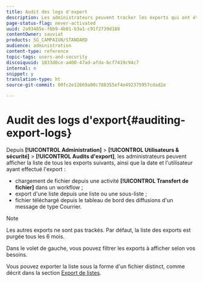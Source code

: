 ```yaml
---
title: Audit des logs d'export
description: Les administrateurs peuvent tracker les exports qui ont été effectués depuis Adobe Campaign.
page-status-flag: never-activated
uuid: 2a93485e-f6b9-4b01-b3a1-c91f2739d188
contentOwner: sauviat
products: SG_CAMPAIGN/STANDARD
audience: administration
content-type: reference
topic-tags: users-and-security
discoiquuid: 1033d0ce-a400-47ad-afda-bcf7419c94c7
internal: n
snippet: y
translation-type: ht
source-git-commit: 00fc2e12669a00c788355ef4e492375957cdad2e

---
```



# Audit des logs d'export{#auditing-export-logs}

Depuis **[!UICONTROL Administration]** &gt; **[!UICONTROL Utilisateurs &amp; sécurité]** &gt; **[!UICONTROL Audits d'export]**, les administrateurs peuvent afficher la liste de tous les exports suivants, ainsi que la date et l'utilisateur ayant effectué l'export :

* chargement de fichier depuis une activité **[!UICONTROL Transfert de fichier]** dans un workflow ;
* export d'une liste depuis une liste ou une sous-liste ;
* fichier téléchargé depuis le tableau de bord des diffusions d'un message de type Courrier.

>[!NOTE]
>
>Les autres exports ne sont pas trackés. Par défaut, la liste des exports est purgée tous les 6 mois.

Dans le volet de gauche, vous pouvez filtrer les exports à afficher selon vos besoins.

Vous pouvez exporter la liste sous la forme d'un fichier distinct, comme décrit dans la section [Export de listes](../../automating/using/exporting-lists.md).
